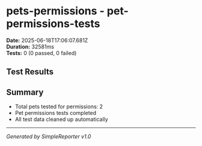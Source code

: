 # pets-permissions - pet-permissions-tests

**Date:** 2025-06-18T17:06:07.681Z  
**Duration:** 32581ms  
**Tests:** 0 (0 passed, 0 failed)

## Test Results



## Summary

- Total pets tested for permissions: 2
- Pet permissions tests completed
- All test data cleaned up automatically

---
*Generated by SimpleReporter v1.0*
